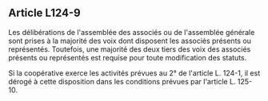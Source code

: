 Article L124-9
----
Les délibérations de l'assemblée des associés ou de l'assemblée générale sont
prises à la majorité des voix dont disposent les associés présents ou
représentés. Toutefois, une majorité des deux tiers des voix des associés
présents ou représentés est requise pour toute modification des statuts.

Si la coopérative exerce les activités prévues au 2° de l'article L. 124-1, il
est dérogé à cette disposition dans les conditions prévues par l'article L.
125-10.
